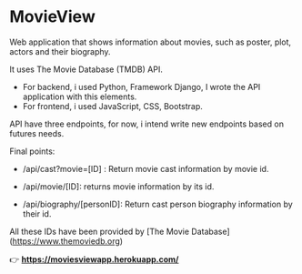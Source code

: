 # MovieView

Web application that shows information about movies, such as poster, plot, actors and their biography.

It uses The Movie Database (TMDB) API.

- For backend, i used Python, Framework Django, I wrote the API application with this elements.
- For frontend, i used JavaScript, CSS, Bootstrap.

API have three endpoints, for now, i intend write new endpoints based on futures needs.


Final points:

* /api/cast?movie=[ID] : Return movie cast information by movie id.

* /api/movie/[ID]: returns movie information by its id.

* /api/biography/[personID]: Return cast person biography information by their id.

All these IDs have been provided by [The Movie Database] (https://www.themoviedb.org)

:point_right:  **https://moviesviewapp.herokuapp.com/**
